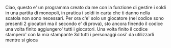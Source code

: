 Ciao, questo e' un programma creato da me con la funzione di gestire i soldi in una partita di monopoli, in pratica i soldi in carta che ti danno nella scatola non sono necessari.
Per ora c'e' solo un giocatore (nel codice sono presenti 2 giocatori ma il secondo e' di prova), sto ancora finendo il codice una volta finito aggiungero' tutti i giocatori.
Una volta finito il codice stampero' con la mia stampante 3d tutti i personaggi cosi' da utilizzarli mentre si gioca
